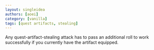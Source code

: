 ```yaml
---
layout: singleidea
authors: [aoei]
category: [vanilla]
tags: [quest artifacts, stealing]
---
```

Any quest-artifact-stealing attack has to pass an additional roll to work
successfully if you currently have the artifact equipped.

